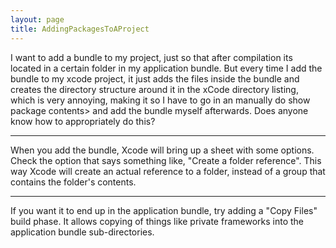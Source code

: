 ```yaml
---
layout: page
title: AddingPackagesToAProject
---
```


I want to add a bundle to my project, just so that after compilation its located in a certain folder in my application bundle.  But every time I add the bundle to my xcode project, it just adds the files inside the bundle and creates the directory structure around it in the xCode directory listing, which is very annoying, making it so I have to go in an manually do show package contents> and add the bundle myself afterwards.  Does anyone know how to appropriately do this?

----

When you add the bundle, Xcode will bring up a sheet with some options. Check the option that says something like, "Create a folder reference". This way Xcode will create an actual reference to a folder, instead of a group that contains the folder's contents.

----

If you want it to end up in the application bundle, try adding a "Copy Files" build phase.  It allows copying of things like private frameworks into the application bundle sub-directories.

